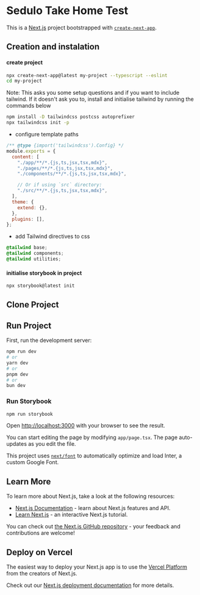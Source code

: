 # Sedulo Take Home Test

This is a [Next.js](https://nextjs.org/) project bootstrapped with [`create-next-app`](https://github.com/vercel/next.js/tree/canary/packages/create-next-app).

## Creation and instalation

#### create project

```zsh
npx create-next-app@latest my-project --typescript --eslint
cd my-project
```

Note: This asks you some setup questions and if you want to include tailwind. If it doesn't ask you to, install and initialise tailwind by running the commands below

```zsh
npm install -D tailwindcss postcss autoprefixer
npx tailwindcss init -p
```

- configure template paths

```js
/** @type {import('tailwindcss').Config} */
module.exports = {
  content: [
    "./app/**/*.{js,ts,jsx,tsx,mdx}",
    "./pages/**/*.{js,ts,jsx,tsx,mdx}",
    "./components/**/*.{js,ts,jsx,tsx,mdx}",

    // Or if using `src` directory:
    "./src/**/*.{js,ts,jsx,tsx,mdx}",
  ],
  theme: {
    extend: {},
  },
  plugins: [],
};
```

- add Tailwind directives to css

```css
@tailwind base;
@tailwind components;
@tailwind utilities;
```

#### initialise storybook in project

```zsh
npx storybook@latest init
```

## Clone Project

## Run Project

First, run the development server:

```bash
npm run dev
# or
yarn dev
# or
pnpm dev
# or
bun dev
```

### Run Storybook

```zsh
npm run storybook
```

Open [http://localhost:3000](http://localhost:3000) with your browser to see the result.

You can start editing the page by modifying `app/page.tsx`. The page auto-updates as you edit the file.

This project uses [`next/font`](https://nextjs.org/docs/basic-features/font-optimization) to automatically optimize and load Inter, a custom Google Font.

## Learn More

To learn more about Next.js, take a look at the following resources:

- [Next.js Documentation](https://nextjs.org/docs) - learn about Next.js features and API.
- [Learn Next.js](https://nextjs.org/learn) - an interactive Next.js tutorial.

You can check out [the Next.js GitHub repository](https://github.com/vercel/next.js/) - your feedback and contributions are welcome!

## Deploy on Vercel

The easiest way to deploy your Next.js app is to use the [Vercel Platform](https://vercel.com/new?utm_medium=default-template&filter=next.js&utm_source=create-next-app&utm_campaign=create-next-app-readme) from the creators of Next.js.

Check out our [Next.js deployment documentation](https://nextjs.org/docs/deployment) for more details.
